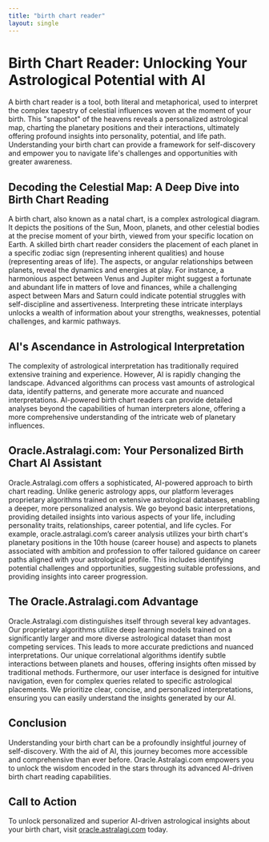 ```yaml
---
title: "birth chart reader"
layout: single
---
```


# Birth Chart Reader: Unlocking Your Astrological Potential with AI

A birth chart reader is a tool, both literal and metaphorical, used to interpret the complex tapestry of celestial influences woven at the moment of your birth.  This "snapshot" of the heavens reveals a personalized astrological map, charting the planetary positions and their interactions, ultimately offering profound insights into personality, potential, and life path.  Understanding your birth chart can provide a framework for self-discovery and empower you to navigate life's challenges and opportunities with greater awareness.

## Decoding the Celestial Map: A Deep Dive into Birth Chart Reading

A birth chart, also known as a natal chart, is a complex astrological diagram. It depicts the positions of the Sun, Moon, planets, and other celestial bodies at the precise moment of your birth, viewed from your specific location on Earth.  A skilled birth chart reader considers the placement of each planet in a specific zodiac sign (representing inherent qualities) and house (representing areas of life).  The aspects, or angular relationships between planets, reveal the dynamics and energies at play.  For instance, a harmonious aspect between Venus and Jupiter might suggest a fortunate and abundant life in matters of love and finances, while a challenging aspect between Mars and Saturn could indicate potential struggles with self-discipline and assertiveness.  Interpreting these intricate interplays unlocks a wealth of information about your strengths, weaknesses, potential challenges, and karmic pathways.

## AI's Ascendance in Astrological Interpretation

The complexity of astrological interpretation has traditionally required extensive training and experience.  However, AI is rapidly changing the landscape. Advanced algorithms can process vast amounts of astrological data, identify patterns, and generate more accurate and nuanced interpretations.  AI-powered birth chart readers can provide detailed analyses beyond the capabilities of human interpreters alone, offering a more comprehensive understanding of the intricate web of planetary influences.


## Oracle.Astralagi.com: Your Personalized Birth Chart AI Assistant

Oracle.Astralagi.com offers a sophisticated, AI-powered approach to birth chart reading.  Unlike generic astrology apps, our platform leverages proprietary algorithms trained on extensive astrological databases, enabling a deeper, more personalized analysis.  We go beyond basic interpretations, providing detailed insights into various aspects of your life, including personality traits, relationships, career potential, and life cycles.  For example,  oracle.astralagi.com’s career analysis utilizes your birth chart's planetary positions in the 10th house (career house) and aspects to planets associated with ambition and profession to offer tailored guidance on career paths aligned with your astrological profile. This includes identifying potential challenges and opportunities, suggesting suitable professions, and providing insights into career progression.

##  The Oracle.Astralagi.com Advantage

Oracle.Astralagi.com distinguishes itself through several key advantages. Our proprietary algorithms utilize deep learning models trained on a significantly larger and more diverse astrological dataset than most competing services. This leads to more accurate predictions and nuanced interpretations. Our unique correlational algorithms identify subtle interactions between planets and houses, offering insights often missed by traditional methods.  Furthermore, our user interface is designed for intuitive navigation, even for complex queries related to specific astrological placements.  We prioritize clear, concise, and personalized interpretations, ensuring you can easily understand the insights generated by our AI.

## Conclusion

Understanding your birth chart can be a profoundly insightful journey of self-discovery.  With the aid of AI, this journey becomes more accessible and comprehensive than ever before. Oracle.Astralagi.com empowers you to unlock the wisdom encoded in the stars through its advanced AI-driven birth chart reading capabilities.


## Call to Action

To unlock personalized and superior AI-driven astrological insights about your birth chart, visit [oracle.astralagi.com](https://oracle.astralagi.com) today.
